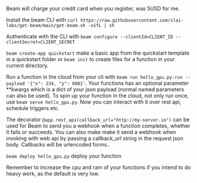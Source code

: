 Beam will charge your credit card when you register, was 5USD for me.

Install the beam CLI with `curl https://raw.githubusercontent.com/slai-labs/get-beam/main/get-beam.sh -sSfL | sh`

Authenticate with the CLI with `beam configure --clientId=CLIENT_ID --clientSecret=CLIENT_SECRET`

`beam create-app quickstart` make a basic app from the quickstart template in a quickstart folder
or `beam init` to create files for a function in your current directory.


Run a function in the cloud from your cli with `beam run hello_gpu.py:run --payload '{"x": 234, "y": 888}'`. Your functions has an optional parameter **kwargs which is a dict of your json payload (normal named parameters can also be used).
To spin up your function in the cloud, not only run once, use `beam serve hello_gpu.py`. Now you can interact with it over rest api, schedule triggers etc.


The decorator `@app.rest_api(callback_url="http://my-server.io")` can be used for Beam to send you a webhook when a function completes, whether it fails or succeeds. You can also make make it send a webhook when invoking with web api by passing a callback_url string in the request json body.
Callbacks will be urlencoded forms..

`beam deploy hello_gpu.py` deploy your function

Remember to increase the cpu and ram of your functions if you intend to do heavy work, as the default is very low.
